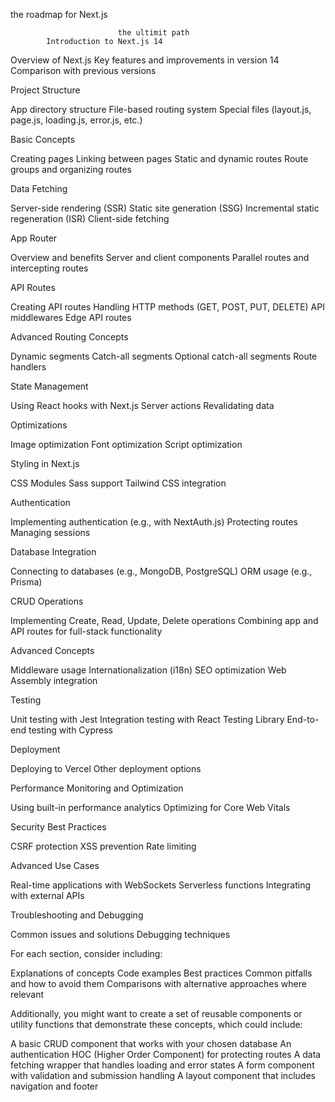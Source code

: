 the roadmap for Next.js

                            the ultimit path
            Introduction to Next.js 14

Overview of Next.js
Key features and improvements in version 14
Comparison with previous versions

Project Structure

App directory structure
File-based routing system
Special files (layout.js, page.js, loading.js, error.js, etc.)

Basic Concepts

Creating pages
Linking between pages
Static and dynamic routes
Route groups and organizing routes

Data Fetching

Server-side rendering (SSR)
Static site generation (SSG)
Incremental static regeneration (ISR)
Client-side fetching

App Router

Overview and benefits
Server and client components
Parallel routes and intercepting routes

API Routes

Creating API routes
Handling HTTP methods (GET, POST, PUT, DELETE)
API middlewares
Edge API routes

Advanced Routing Concepts

Dynamic segments
Catch-all segments
Optional catch-all segments
Route handlers

State Management

Using React hooks with Next.js
Server actions
Revalidating data

Optimizations

Image optimization
Font optimization
Script optimization

Styling in Next.js

CSS Modules
Sass support
Tailwind CSS integration

Authentication

Implementing authentication (e.g., with NextAuth.js)
Protecting routes
Managing sessions

Database Integration

Connecting to databases (e.g., MongoDB, PostgreSQL)
ORM usage (e.g., Prisma)

CRUD Operations

Implementing Create, Read, Update, Delete operations
Combining app and API routes for full-stack functionality

Advanced Concepts

Middleware usage
Internationalization (i18n)
SEO optimization
Web Assembly integration

Testing

Unit testing with Jest
Integration testing with React Testing Library
End-to-end testing with Cypress

Deployment

Deploying to Vercel
Other deployment options

Performance Monitoring and Optimization

Using built-in performance analytics
Optimizing for Core Web Vitals

Security Best Practices

CSRF protection
XSS prevention
Rate limiting

Advanced Use Cases

Real-time applications with WebSockets
Serverless functions
Integrating with external APIs

Troubleshooting and Debugging

Common issues and solutions
Debugging techniques

For each section, consider including:

Explanations of concepts
Code examples
Best practices
Common pitfalls and how to avoid them
Comparisons with alternative approaches where relevant

Additionally, you might want to create a set of reusable components or utility functions that demonstrate these concepts, which could include:

A basic CRUD component that works with your chosen database
An authentication HOC (Higher Order Component) for protecting routes
A data fetching wrapper that handles loading and error states
A form component with validation and submission handling
A layout component that includes navigation and footer
